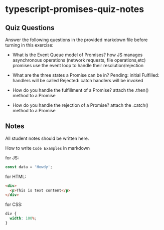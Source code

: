 # typescript-promises-quiz-notes

## Quiz Questions

Answer the following questions in the provided markdown file before turning in this exercise:

- What is the Event Queue model of Promises?
  how JS manages asynchronous operations (network requests, file operations,etc)
  promises use the event loop to handle their resolution/rejection

- What are the three states a Promise can be in?
  Pending: initial
  Fulfilled: handlers will be called
  Rejected: catch handlers will be invoked

- How do you handle the fulfillment of a Promise?
  attach the .then() method to a Promise

- How do you handle the rejection of a Promise?
  attach the .catch() method to a Promise

## Notes

All student notes should be written here.

How to write `Code Examples` in markdown

for JS:

```javascript
const data = 'Howdy';
```

for HTML:

```html
<div>
  <p>This is text content</p>
</div>
```

for CSS:

```css
div {
  width: 100%;
}
```
